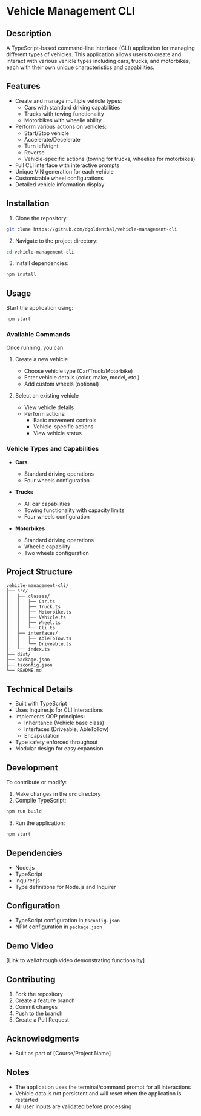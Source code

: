 # Vehicle Management CLI

## Description
A TypeScript-based command-line interface (CLI) application for managing different types of vehicles. This application allows users to create and interact with various vehicle types including cars, trucks, and motorbikes, each with their own unique characteristics and capabilities.

## Features
- Create and manage multiple vehicle types:
  - Cars with standard driving capabilities
  - Trucks with towing functionality
  - Motorbikes with wheelie ability
- Perform various actions on vehicles:
  - Start/Stop vehicle
  - Accelerate/Decelerate
  - Turn left/right
  - Reverse
  - Vehicle-specific actions (towing for trucks, wheelies for motorbikes)
- Full CLI interface with interactive prompts
- Unique VIN generation for each vehicle
- Customizable wheel configurations
- Detailed vehicle information display

## Installation
1. Clone the repository:
```bash
git clone https://github.com/dgoldenthal/vehicle-management-cli
```

2. Navigate to the project directory:
```bash
cd vehicle-management-cli
```

3. Install dependencies:
```bash
npm install
```

## Usage
Start the application using:
```bash
npm start
```

### Available Commands
Once running, you can:
1. Create a new vehicle
   - Choose vehicle type (Car/Truck/Motorbike)
   - Enter vehicle details (color, make, model, etc.)
   - Add custom wheels (optional)

2. Select an existing vehicle
   - View vehicle details
   - Perform actions:
     - Basic movement controls
     - Vehicle-specific actions
     - View vehicle status

### Vehicle Types and Capabilities
- **Cars**
  - Standard driving operations
  - Four wheels configuration
  
- **Trucks**
  - All car capabilities
  - Towing functionality with capacity limits
  - Four wheels configuration
  
- **Motorbikes**
  - Standard driving operations
  - Wheelie capability
  - Two wheels configuration

## Project Structure
```
vehicle-management-cli/
├── src/
│   ├── classes/
│   │   ├── Car.ts
│   │   ├── Truck.ts
│   │   ├── Motorbike.ts
│   │   ├── Vehicle.ts
│   │   ├── Wheel.ts
│   │   └── Cli.ts
│   ├── interfaces/
│   │   ├── AbleToTow.ts
│   │   └── Driveable.ts
│   └── index.ts
├── dist/
├── package.json
├── tsconfig.json
└── README.md
```

## Technical Details
- Built with TypeScript
- Uses Inquirer.js for CLI interactions
- Implements OOP principles:
  - Inheritance (Vehicle base class)
  - Interfaces (Driveable, AbleToTow)
  - Encapsulation
- Type safety enforced throughout
- Modular design for easy expansion

## Development
To contribute or modify:

1. Make changes in the `src` directory
2. Compile TypeScript:
```bash
npm run build
```
3. Run the application:
```bash
npm start
```

## Dependencies
- Node.js
- TypeScript
- Inquirer.js
- Type definitions for Node.js and Inquirer

## Configuration
- TypeScript configuration in `tsconfig.json`
- NPM configuration in `package.json`

## Demo Video
[Link to walkthrough video demonstrating functionality]

## Contributing
1. Fork the repository
2. Create a feature branch
3. Commit changes
4. Push to the branch
5. Create a Pull Request

## Acknowledgments
- Built as part of [Course/Project Name]

## Notes
- The application uses the terminal/command prompt for all interactions
- Vehicle data is not persistent and will reset when the application is restarted
- All user inputs are validated before processing
